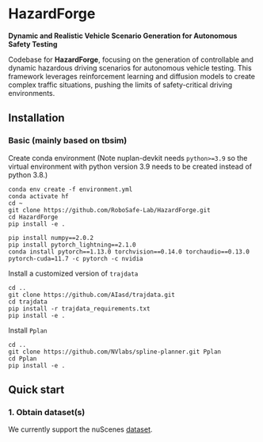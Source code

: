 # HazardForge

**Dynamic and Realistic Vehicle Scenario Generation for Autonomous Safety Testing**

Codebase for **HazardForge**, focusing on the generation of controllable and dynamic hazardous driving scenarios for autonomous vehicle testing. This framework leverages reinforcement learning and diffusion models to create complex traffic situations, pushing the limits of safety-critical driving environments.
## Installation
### Basic (mainly based on tbsim)
Create conda environment (Note nuplan-devkit needs `python>=3.9` so the virtual environment with python version 3.9 needs to be created instead of python 3.8.)
```angular2html
conda env create -f environment.yml
conda activate hf
cd ~
git clone https://github.com/RoboSafe-Lab/HazardForge.git
cd HazardForge
pip install -e .

pip install numpy==2.0.2
pip install pytorch_lightning==2.1.0
conda install pytorch==1.13.0 torchvision==0.14.0 torchaudio==0.13.0 pytorch-cuda=11.7 -c pytorch -c nvidia

```
Install a customized version of `trajdata`
```angular2html
cd ..
git clone https://github.com/AIasd/trajdata.git
cd trajdata
pip install -r trajdata_requirements.txt
pip install -e .
```
Install `Pplan`
```angular2html
cd ..
git clone https://github.com/NVlabs/spline-planner.git Pplan
cd Pplan
pip install -e .
```

## Quick start
### 1. Obtain dataset(s)
We currently support the nuScenes [dataset](https://www.nuscenes.org/nuscenes).